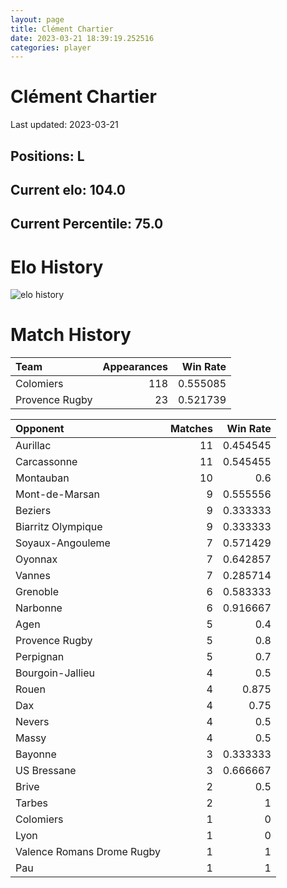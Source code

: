 ```yaml
---  
layout: page  
title: Clément Chartier  
date: 2023-03-21 18:39:19.252516  
categories: player  
---
```

# Clément Chartier


Last updated: 2023-03-21
## Positions: L

## Current elo: 104.0

## Current Percentile: 75.0

# Elo History


![elo history](history_ClémentChartier.png)
# Match History


| Team           |   Appearances |   Win Rate |
|:---------------|--------------:|-----------:|
| Colomiers      |           118 |   0.555085 |
| Provence Rugby |            23 |   0.521739 |

| Opponent                   |   Matches |   Win Rate |
|:---------------------------|----------:|-----------:|
| Aurillac                   |        11 |   0.454545 |
| Carcassonne                |        11 |   0.545455 |
| Montauban                  |        10 |   0.6      |
| Mont-de-Marsan             |         9 |   0.555556 |
| Beziers                    |         9 |   0.333333 |
| Biarritz Olympique         |         9 |   0.333333 |
| Soyaux-Angouleme           |         7 |   0.571429 |
| Oyonnax                    |         7 |   0.642857 |
| Vannes                     |         7 |   0.285714 |
| Grenoble                   |         6 |   0.583333 |
| Narbonne                   |         6 |   0.916667 |
| Agen                       |         5 |   0.4      |
| Provence Rugby             |         5 |   0.8      |
| Perpignan                  |         5 |   0.7      |
| Bourgoin-Jallieu           |         4 |   0.5      |
| Rouen                      |         4 |   0.875    |
| Dax                        |         4 |   0.75     |
| Nevers                     |         4 |   0.5      |
| Massy                      |         4 |   0.5      |
| Bayonne                    |         3 |   0.333333 |
| US Bressane                |         3 |   0.666667 |
| Brive                      |         2 |   0.5      |
| Tarbes                     |         2 |   1        |
| Colomiers                  |         1 |   0        |
| Lyon                       |         1 |   0        |
| Valence Romans Drome Rugby |         1 |   1        |
| Pau                        |         1 |   1        |